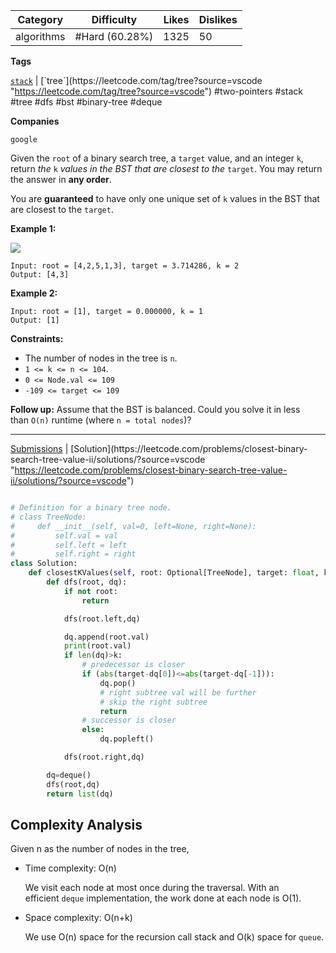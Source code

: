 
| Category   | Difficulty     | Likes | Dislikes |
| ---------- | -------------- | ----- | -------- |
| algorithms | #Hard (60.28%) | 1325  | 50       |

**Tags**

[`stack`](https://leetcode.com/tag/stack?source=vscode "https://leetcode.com/tag/stack?source=vscode") | [`tree`](https://leetcode.com/tag/tree?source=vscode "https://leetcode.com/tag/tree?source=vscode") #two-pointers #stack #tree #dfs #bst  #binary-tree #deque

**Companies**

`google`

Given the `root` of a binary search tree, a `target` value, and an integer `k`, return _the_ `k` _values in the BST that are closest to the_ `target`. You may return the answer in **any order**.

You are **guaranteed** to have only one unique set of `k` values in the BST that are closest to the `target`.

**Example 1:**

![](https://assets.leetcode.com/uploads/2021/03/12/closest1-1-tree.jpg)

```
Input: root = [4,2,5,1,3], target = 3.714286, k = 2
Output: [4,3]
```

**Example 2:**

```
Input: root = [1], target = 0.000000, k = 1
Output: [1]
```

**Constraints:**

- The number of nodes in the tree is `n`.
- `1 <= k <= n <= 104`.
- `0 <= Node.val <= 109`
- `-109 <= target <= 109`

**Follow up:** Assume that the BST is balanced. Could you solve it in less than `O(n)` runtime (where `n = total nodes`)?

---

[Submissions](https://leetcode.com/problems/closest-binary-search-tree-value-ii/submissions/?source=vscode "https://leetcode.com/problems/closest-binary-search-tree-value-ii/submissions/?source=vscode") | [Solution](https://leetcode.com/problems/closest-binary-search-tree-value-ii/solutions/?source=vscode "https://leetcode.com/problems/closest-binary-search-tree-value-ii/solutions/?source=vscode")


```python

# Definition for a binary tree node.
# class TreeNode:
#     def __init__(self, val=0, left=None, right=None):
#         self.val = val
#         self.left = left
#         self.right = right
class Solution:
    def closestKValues(self, root: Optional[TreeNode], target: float, k: int) -> List[int]:
        def dfs(root, dq):
            if not root:
                return

            dfs(root.left,dq)

            dq.append(root.val)
            print(root.val)
            if len(dq)>k:
                # predecessor is closer
                if (abs(target-dq[0])<=abs(target-dq[-1])):
                    dq.pop()
                    # right subtree val will be further
                    # skip the right subtree
                    return
                # successor is closer
                else:
                    dq.popleft()

            dfs(root.right,dq)

        dq=deque()
        dfs(root,dq)
        return list(dq)

```

## Complexity Analysis

Given n as the number of nodes in the tree,

- Time complexity: O(n)
    
    We visit each node at most once during the traversal. With an efficient `deque` implementation, the work done at each node is O(1).
    
- Space complexity: O(n+k)
    
    We use O(n) space for the recursion call stack and O(k) space for `queue`.